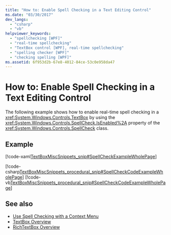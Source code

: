 ```yaml
---
title: "How to: Enable Spell Checking in a Text Editing Control"
ms.date: "03/30/2017"
dev_langs: 
  - "csharp"
  - "vb"
helpviewer_keywords: 
  - "spellchecking [WPF]"
  - "real-time spellchecking"
  - "TextBox control [WPF], real-time spellchecking"
  - "spelling checker [WPF]"
  - "checking spelling [WPF]"
ms.assetid: 6f953d2b-67e8-4012-84ce-53c0e958da47
---
```

# How to: Enable Spell Checking in a Text Editing Control
The following example shows how to enable real-time spell checking in a <xref:System.Windows.Controls.TextBox> by using the <xref:System.Windows.Controls.SpellCheck.IsEnabled%2A> property of the <xref:System.Windows.Controls.SpellCheck> class.  
  
## Example  
 [!code-xaml[TextBoxMiscSnippets_snip#SpellCheckExampleWholePage](~/samples/snippets/csharp/VS_Snippets_Wpf/TextBoxMiscSnippets_snip/csharp/spellcheckexample.xaml#spellcheckexamplewholepage)]  
  
 [!code-csharp[TextBoxMiscSnippets_procedural_snip#SpellCheckCodeExampleWholePage](~/samples/snippets/csharp/VS_Snippets_Wpf/TextBoxMiscSnippets_procedural_snip/CSharp/SpellCheckExample.cs#spellcheckcodeexamplewholepage)]
 [!code-vb[TextBoxMiscSnippets_procedural_snip#SpellCheckCodeExampleWholePage](~/samples/snippets/visualbasic/VS_Snippets_Wpf/TextBoxMiscSnippets_procedural_snip/visualbasic/spellcheckexample.vb#spellcheckcodeexamplewholepage)]  
  
## See also

- [Use Spell Checking with a Context Menu](how-to-use-spell-checking-with-a-context-menu.md)
- [TextBox Overview](textbox-overview.md)
- [RichTextBox Overview](richtextbox-overview.md)
